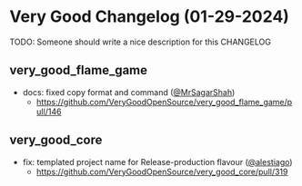 # Very Good Changelog (01-29-2024)

TODO: Someone should write a nice description for this CHANGELOG

## very_good_flame_game
- docs: fixed copy format and command ([@MrSagarShah](https://github.com/MrSagarShah))
	- https://github.com/VeryGoodOpenSource/very_good_flame_game/pull/146

## very_good_core
- fix: templated project name for Release-production flavour ([@alestiago](https://github.com/alestiago))
	- https://github.com/VeryGoodOpenSource/very_good_core/pull/319

